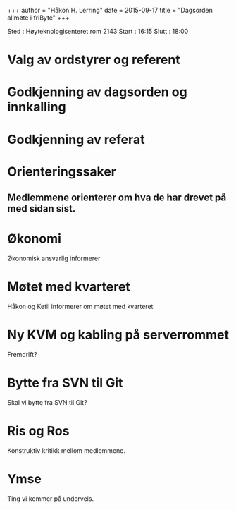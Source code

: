 +++
author = "Håkon H. Lerring"
date = 2015-09-17
title = "Dagsorden allmøte i friByte"
+++

Sted : Høyteknologisenteret rom 2143 Start : 16:15 Slutt : 18:00

# Valg av ordstyrer og referent

# Godkjenning av dagsorden og innkalling

# Godkjenning av referat

# Orienteringssaker

## Medlemmene orienterer om hva de har drevet på med sidan sist.

# Økonomi

Økonomisk ansvarlig informerer

# Møtet med kvarteret

Håkon og Ketil informerer om møtet med kvarteret

# Ny KVM og kabling på serverrommet

Fremdrift?

# Bytte fra SVN til Git

Skal vi bytte fra SVN til Git?

# Ris og Ros

Konstruktiv kritikk mellom medlemmene.

# Ymse

Ting vi kommer på underveis.
